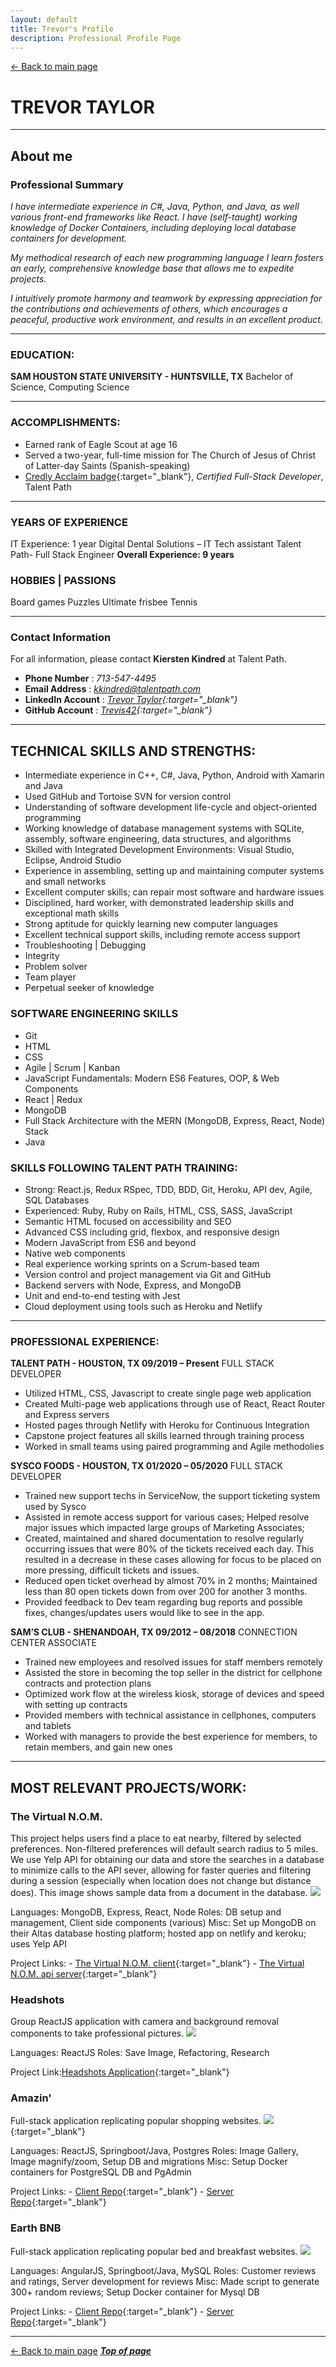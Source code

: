 ```yaml
---
layout: default
title: Trevor's Profile
description: Professional Profile Page
---
```

[\<- Back to main page](https://trevis42.github.io/)
<a name="top"></a>
# TREVOR TAYLOR

---
## About me
### Professional Summary
_I have intermediate experience in C#, Java, Python, and Java, as well various front-end frameworks like React. I have (self-taught) working knowledge of Docker Containers, including deploying local database containers for development._

_My methodical research of each new programming language I learn fosters an early, comprehensive knowledge base that allows me to expedite projects._

_I intuitively promote harmony and teamwork by expressing appreciation for the contributions and achievements of others, which encourages a peaceful, productive work environment, and results in an excellent product._

---

### EDUCATION:

**SAM HOUSTON STATE UNIVERSITY - HUNTSVILLE, TX**
Bachelor of Science, Computing Science

---

### ACCOMPLISHMENTS:
- Earned rank of Eagle Scout at age 16
- Served a two-year, full-time mission for The Church of Jesus of Christ of Latter-day Saints (Spanish-speaking)
- [Credly Acclaim badge](https://www.youracclaim.com/badges/d43fa3f7-1fbe-4739-a427-422ae420347a/public_url){:target="\_blank"}, *Certified Full-Stack Developer*, Talent Path

---

### YEARS OF EXPERIENCE

IT Experience: 1 year
Digital Dental Solutions – IT Tech assistant
Talent Path- Full Stack Engineer
**Overall Experience: 9 years**
  
### HOBBIES \| PASSIONS

Board games
Puzzles
Ultimate frisbee
Tennis

---

### Contact Information

For all information, please contact **Kiersten Kindred** at Talent Path.

- **Phone Number** : _713-547-4495_
- **Email Address** : _[kkindred@talentpath.com](mailto:kkindred@talentpath.com)_
- **LinkedIn Account** : _[Trevor Taylor](https://www.linkedin.com/in/trevordtaylor/){:target="\_blank"}_
- **GitHub Account** : _[Trevis42](https://github.com/Trevis42){:target="\_blank"}_

---

## TECHNICAL SKILLS AND STRENGTHS:
- Intermediate experience in C++, C#, Java, Python, Android with Xamarin and Java
- Used GitHub and Tortoise SVN for version control
- Understanding of software development life-cycle and object-oriented programming
- Working knowledge of database management systems with SQLite, assembly, software engineering, data structures, and algorithms
- Skilled with Integrated Development Environments: Visual Studio, Eclipse, Android Studio
- Experience in assembling, setting up and maintaining computer systems and small networks
- Excellent computer skills; can repair most software and hardware issues
- Disciplined, hard worker, with demonstrated leadership skills and exceptional math skills
- Strong aptitude for quickly learning new computer languages
- Excellent technical support skills, including remote access support
- Troubleshooting \| Debugging
- Integrity
- Problem solver
- Team player
- Perpetual seeker of knowledge

### SOFTWARE ENGINEERING SKILLS
- Git
- HTML
- CSS
- Agile \| Scrum \| Kanban
- JavaScript Fundamentals: Modern ES6 Features, OOP, & Web Components
- React \| Redux
- MongoDB
- Full Stack Architecture with the MERN (MongoDB, Express, React, Node) Stack
- Java

### SKILLS FOLLOWING TALENT PATH TRAINING:
- Strong: React.js, Redux RSpec, TDD, BDD, Git, Heroku, API dev, Agile, SQL Databases
- Experienced: Ruby, Ruby on Rails, HTML, CSS, SASS, JavaScript
- Semantic HTML focused on accessibility and SEO
- Advanced CSS including grid, flexbox, and responsive design
- Modern JavaScript from ES6 and beyond
- Native web components
- Real experience working sprints on a Scrum-based team
- Version control and project management via Git and GitHub
- Backend servers with Node, Express, and MongoDB
- Unit and end-to-end testing with Jest
- Cloud deployment using tools such as Heroku and Netlify

---

### PROFESSIONAL EXPERIENCE:
**TALENT PATH - HOUSTON, TX	09/2019 – Present**
FULL STACK DEVELOPER
- Utilized HTML, CSS, Javascript to create single page web application
- Created Multi-page web applications through use of React, React Router and Express servers
- Hosted pages through Netlify with Heroku for Continuous Integration
- Capstone project features all skills learned through training process
- Worked in small teams using paired programming and Agile methodolies

**SYSCO FOODS - HOUSTON, TX	01/2020 – 05/2020**
FULL STACK DEVELOPER
- Trained new support techs in ServiceNow, the support ticketing system used by Sysco 
- Assisted in remote access support for various cases; Helped resolve major issues which impacted large groups of Marketing Associates;
- Created, maintained and shared documentation to resolve regularly occurring issues that were 80% of the tickets received each day. This resulted in a decrease in these cases allowing for focus to be placed on more pressing, difficult tickets and issues.
- Reduced open ticket overhead by almost 70% in 2 months; Maintained less than 80 open tickets down from over 200 for another 3 months.
- Provided feedback to Dev team regarding bug reports and possible fixes, changes/updates users would like to see in the app.

**SAM’S CLUB - SHENANDOAH, TX	09/2012 – 08/2018**
CONNECTION CENTER ASSOCIATE
- Trained new employees and resolved issues for staff members remotely
- Assisted the store in becoming the top seller in the district for cellphone contracts and protection plans
- Optimized work flow at the wireless kiosk, storage of devices and speed with setting up contracts
- Provided members with technical assistance in cellphones, computers and tablets
- Worked with managers to provide the best experience for members, to retain members, and gain new ones

---

## MOST RELEVANT PROJECTS/WORK:
### The Virtual N.O.M.

This project helps users find a place to eat nearby, filtered by selected preferences. Non-filtered preferences will default search radius to 5 miles. We use Yelp API for obtaining our data and store the searches in a database to minimize calls to the API sever, allowing for faster queries and filtering during a session (especially when location does not change but distance does). This image shows sample data from a document in the database. 
![](https://trevis42.github.io/assets/images/VNOMdata.png)

Languages: MongoDB, Express, React, Node
Roles: DB setup and management, Client side components (various)
Misc: Set up MongoDB on their Altas database hosting platform; hosted app on netlify and keroku; uses Yelp API

Project Links: 
	- [The Virtual N.O.M. client](https://github.com/Trevis42/TheVirtualNOM){:target="\_blank"}
	- [The Virtual N.O.M. api server](https://github.com/Trevis42/TheVirtualNOMApi){:target="\_blank"}

### Headshots

Group ReactJS application with camera and background removal components to take professional pictures.
![](https://trevis42.github.io/assets/images/headshotsimage.png) <!-- add image -->

Languages: ReactJS
Roles: Save Image, Refactoring, Research

Project Link:[Headshots Application](https://github.com/Trevis42/headShotsSiteforTP){:target="\_blank"}

### Amazin'

Full-stack application replicating popular shopping websites.
![](https://trevis42.github.io/assets/images/amazinPhotos.png){:target="\_blank"} <!-- add image -->

Languages: ReactJS, Springboot/Java, Postgres
Roles: Image Gallery, Image magnify/zoom, Setup DB and migrations
Misc: Setup Docker containers for PostgreSQL DB and PgAdmin

Project Links:
	- [Client Repo](https://github.com/Trevis42/client-Amazin){:target="\_blank"}
	- [Server Repo](https://github.com/Trevis42/server-Amazin){:target="\_blank"}

### Earth BNB

Full-stack application replicating popular bed and breakfast websites.
![](https://trevis42.github.io/assets/images/reviews.png) <!-- add image -->

Languages: AngularJS, Springboot/Java, MySQL
Roles: Customer reviews and ratings, Server development for reviews
Misc: Made script to generate 300+ random reviews; Setup Docker container for Mysql DB

Project Links: 
	- [Client Repo](https://github.com/Trevis42/client-EarthBnB){:target="\_blank"}
	- [Server Repo](https://github.com/Trevis42/server-EarthBnB){:target="\_blank"}

---	
[\<- Back to main page](https://trevis42.github.io/)
**_[Top of page](#top)_**
